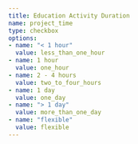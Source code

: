 ```yaml
---
title: Education Activity Duration
name: project_time
type: checkbox
options:
- name: "< 1 hour"
  value: less_than_one_hour
- name: 1 hour
  value: one_hour
- name: 2 - 4 hours
  value: two_to_four_hours
- name: 1 day
  value: one_day
- name: "> 1 day"
  value: more_than_one_day
- name: "flexible"
  value: flexible
---
```


